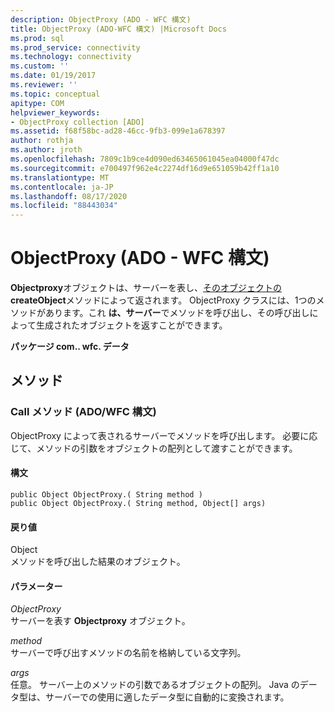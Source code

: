 ```yaml
---
description: ObjectProxy (ADO - WFC 構文)
title: ObjectProxy (ADO-WFC 構文) |Microsoft Docs
ms.prod: sql
ms.prod_service: connectivity
ms.technology: connectivity
ms.custom: ''
ms.date: 01/19/2017
ms.reviewer: ''
ms.topic: conceptual
apitype: COM
helpviewer_keywords:
- ObjectProxy collection [ADO]
ms.assetid: f68f58bc-ad28-46cc-9fb3-099e1a678397
author: rothja
ms.author: jroth
ms.openlocfilehash: 7809c1b9ce4d090ed63465061045ea04000f47dc
ms.sourcegitcommit: e700497f962e4c2274df16d9e651059b42ff1a10
ms.translationtype: MT
ms.contentlocale: ja-JP
ms.lasthandoff: 08/17/2020
ms.locfileid: "88443034"
---
```

# <a name="objectproxy-ado---wfc-syntax"></a>ObjectProxy (ADO - WFC 構文)
**Objectproxy**オブジェクトは、サーバーを表し、[そのオブジェクトの](../../../ado/reference/rds-api/dataspace-object-rds.md) **createObject**メソッドによって返されます。 ObjectProxy クラスには、1つのメソッドがあります。これ **は、サーバー**でメソッドを呼び出し、その呼び出しによって生成されたオブジェクトを返すことができます。  
  
 **パッケージ com.. wfc. データ**  
  
## <a name="methods"></a>メソッド  
  
### <a name="call-method-adowfc-syntax"></a>Call メソッド (ADO/WFC 構文)  
 ObjectProxy によって表されるサーバーでメソッドを呼び出します。 必要に応じて、メソッドの引数をオブジェクトの配列として渡すことができます。  
  
#### <a name="syntax"></a>構文  
  
```  
public Object ObjectProxy.( String method )  
public Object ObjectProxy.( String method, Object[] args)  
```  
  
#### <a name="returns"></a>戻り値  
 Object  
 メソッドを呼び出した結果のオブジェクト。  
  
#### <a name="parameters"></a>パラメーター  
 *ObjectProxy*  
 サーバーを表す **Objectproxy** オブジェクト。  
  
 *method*  
 サーバーで呼び出すメソッドの名前を格納している文字列。  
  
 *args*  
 任意。 サーバー上のメソッドの引数であるオブジェクトの配列。 Java のデータ型は、サーバーでの使用に適したデータ型に自動的に変換されます。
